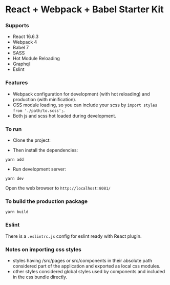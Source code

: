 # React + Webpack  + Babel  Starter Kit


### Supports

* React 16.6.3
* Webpack 4
* Babel 7
* SASS
* Hot Module Reloading
* Graphql
* Eslint

### Features

* Webpack configuration for development (with hot reloading) and production (with minification).
* CSS module loading, so you can include your scss by ```import styles from './path/to.scss';```.
* Both js and scss hot loaded during development.

### To run

* Clone the project:

* Then install the dependencies:

```
yarn add
```

* Run development server:

```
yarn dev
```

Open the web browser to `http://localhost:8081/`

### To build the production package

```
yarn build
```


### Eslint
There is a `.eslintrc.js` config for eslint ready with React plugin.


### Notes on importing css styles
* styles having /src/pages or src/components in their absolute path considered part of the application and exported as local css modules.
* other styles considered global styles used by components and included in the css bundle directly.

